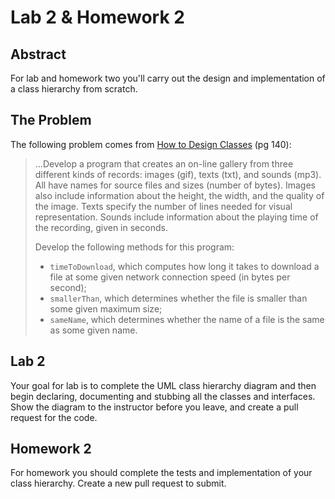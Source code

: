 # Lab 2 & Homework 2

## Abstract

For lab and homework two you'll carry out the design and
implementation of a class hierarchy from scratch.

## The Problem

The following problem comes from [How to Design Classes](http://www.ccs.neu.edu/home/matthias/htdc.html) (pg 140):

>...Develop a program that creates an on-line gallery from three
> different kinds of records: images (gif), texts (txt), and sounds
> (mp3). All have names for source files and sizes (number of
> bytes). Images also include information about the height, the
> width, and the quality of the image. Texts specify the number of
> lines needed for visual representation. Sounds include information
> about the playing time of the recording, given in seconds.
> 
> Develop the following methods for this program:
> 
> - `timeToDownload`, which computes how long it takes to download a file at some given network connection speed (in bytes per second);
> - `smallerThan`, which determines whether the file is smaller than some given maximum size;
> - `sameName`, which determines whether the name of a file is the same as some given name.

## Lab 2

Your goal for lab is to complete the UML class hierarchy diagram and
then begin declaring, documenting and stubbing all the classes and
interfaces. Show the diagram to the instructor before you leave, and
create a pull request for the code.

## Homework 2

For homework you should complete the tests and implementation of your
class hierarchy. Create a new pull request to submit.
